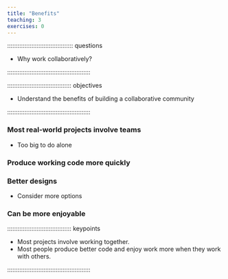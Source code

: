 ```yaml
---
title: "Benefits"
teaching: 3
exercises: 0
---
```


:::::::::::::::::::::::::::::::::::::: questions 

- Why work collaboratively?

::::::::::::::::::::::::::::::::::::::::::::::::

::::::::::::::::::::::::::::::::::::: objectives

- Understand the benefits of building a collaborative community

::::::::::::::::::::::::::::::::::::::::::::::::


### Most real\-world projects involve teams
- Too big to do alone

### Produce working code more quickly

### Better designs
- Consider more options

### Can be more enjoyable

::::::::::::::::::::::::::::::::::::: keypoints

- Most projects involve working together.
- Most people produce better code and enjoy work more when they work with others.

::::::::::::::::::::::::::::::::::::::::::::::::